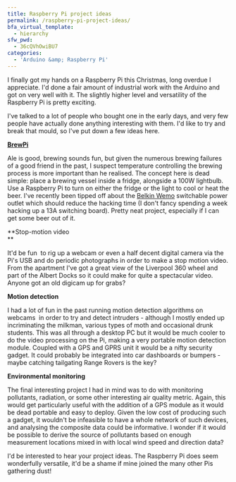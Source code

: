 ```yaml
---
title: Raspberry Pi project ideas
permalink: /raspberry-pi-project-ideas/
bfa_virtual_template:
  - hierarchy
sfw_pwd:
  - 36cQVhOwiBU7
categories:
  - 'Arduino &amp; Raspberry Pi'
---
```

I finally got my hands on a Raspberry Pi this Christmas, long overdue I appreciate. I'd done a fair amount of industrial work with the Arduino and got on very well with it. The slightly higher level and versatility of the Raspberry Pi is pretty exciting.

I've talked to a lot of people who bought one in the early days, and very few people have actually done anything interesting with them. I'd like to try and break that mould, so I've put down a few ideas here.

<a title="BrewPi" href="http://brewpi.com" target="_blank"><strong>BrewPi</strong></a>

Ale is good, brewing sounds fun, but given the numerous brewing failures of a good friend in the past, I suspect temperature controlling the brewing process is more important than he realised. The concept here is dead simple: place a brewing vessel inside a fridge, alongside a 100W lightbulb. Use a Raspberry Pi to turn on either the fridge or the light to cool or heat the beer. I've recently been tipped off about the <a title="Belkin WeMo" href="http://www.belkin.com/uk/c/WSWH" target="_blank">Belkin Wemo</a> switchable power outlet which should reduce the hacking time (I don't fancy spending a week hacking up a 13A switching board). Pretty neat project, especially if I can get some beer out of it.

**Stop-motion video  
**

It'd be fun  to rig up a webcam or even a half decent digital camera via the Pi's USB and do periodic photographs in order to make a stop motion video. From the apartment I've got a great view of the Liverpool 360 wheel and part of the Albert Docks so it could make for quite a spectacular video. Anyone got an old digicam up for grabs?

**Motion detection**

I had a lot of fun in the past running motion detection algorithms on webcams  in order to try and detect intruders - although I mostly ended up incriminating the milkman, various types of moth and occasional drunk students. This was all through a desktop PC but it would be much cooler to do the video processing on the Pi, making a very portable motion detection module. Coupled with a GPS and GPRS unit it would be a nifty security gadget. It could probably be integrated into car dashboards or bumpers - maybe catching tailgating Range Rovers is the key?

**Environmental monitoring**

The final interesting project I had in mind was to do with monitoring pollutants, radiation, or some other interesting air quality metric. Again, this would get particularly useful with the addition of a GPS module as it would be dead portable and easy to deploy. Given the low cost of producing such a gadget, it wouldn't be infeasible to have a whole network of such devices, and analysing the composite data could be informative. I wonder if it would be possible to derive the source of pollutants based on enough measurement locations mixed in with local wind speed and direction data?

I'd be interested to hear your project ideas. The Raspberry Pi does seem wonderfully versatile, it'd be a shame if mine joined the many other Pis gathering dust!